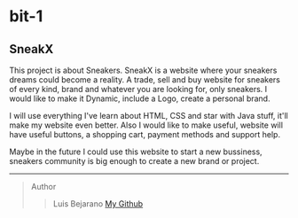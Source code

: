 # bit-1
## SneakX

This project is about Sneakers. SneakX is a website where your sneakers dreams could become a reality. A trade, sell and buy website for sneakers of every kind, brand and whatever you are looking for, only sneakers. 
I would like to make it Dynamic, include a Logo, create a personal brand. 

I will use everything I've learn about HTML, CSS and star with Java stuff, it'll make my website even better. Also I would like to make useful, website will have useful buttons, a shopping cart, payment methods and support help. 

Maybe in the future I could use this website to start a new bussiness, sneakers community is big enough to create a new brand or project. 

---
>Author
>> Luis Bejarano 
[My Github](https://github.com/xluis7x)